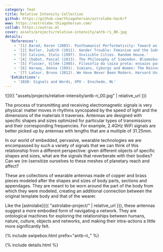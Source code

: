 ```yaml
---
category: feat
title: Relative Intensity Collection
github: https://github.com/thiagohersan/astrolabe-hackrf
www: https://astrolabe.thiagohersan.com/
collab: https://outras.ml
cover: assets/projects/relative-intensity/antb-ri_00.jpg
details:
  'References':
    - '[1] Barad, Karen (2003). Posthumanist Performativity: Toward an Understanding of How Matter Comes to Matter. Signs, 28(3), 801–831.'
    - '[2] Butler, Judith (2011). Gender Trouble: Feminism and the Subversion of Identity. Routledge.'
    - '[3] Calvino, Italo (1997). Invisible Cities. Random House.'
    - '[4] Chabot, Pascal (2013). The Philosophy of Simondon. Bloomsbury Academic.'
    - '[5] Flusser, Vilém (1985). Filosofia da caixa preta: ensaios para uma futura filosofia da fotografia.'
    - '[6] Harawy, Donna (1991). Simians, Cyborgs and Women: The Reinvention of Nature. Routledge.'
    - '[7] Latour, Bruno (2012). We Have Never Been Modern. Harvard University Press.'
  'Exhibitions':
    - '2020: Signals and Words, XPO - Enschede, NL'
---
```

![]({{ "assets/projects/relative-intensity/antb-ri_00.jpg" | relative_url }})

The process of transmitting and receiving electromagnetic signals is very physical: matter moves in rhythms syncopated by the speed of light and the dimensions of the materials it traverses. Antennas are designed with specific shapes and sizes optimized for particular types of transmissions and their corresponding frequencies.  For example, 2.4GHz WiFi signals are better picked up by antennas with lengths that are a multiple of 31.25mm. 

In our world of embedded, pervasive, wearable technologies we are encompassed by such a variety of signals that we can think of this relationship from a different perspective: given different objects of specific shapes and sizes, what are the signals that reverberate with their bodies? Can we (re-)sensitize ourselves to these meshes of planetary reach and affect?

These are collections of wearable antennas made of copper and brass pieces modeled after the shapes and sizes of body parts, sections and appendages. They are meant to be worn around the part of the body from which they were modeled, creating an additional connection between the original template body and that of the wearer.

Like the [astrolabe]({{ "astrolabe-project/" | relative_url }}), these antennas suggest a more embodied form of navigating a network. They are ontological machines for exploring the relationships between humans, nature, culture, objects and networks, and making their intra-actions a little more significantly felt.

{% include swipebox.html prefix="antb-ri_" %}

{% include details.html %}
